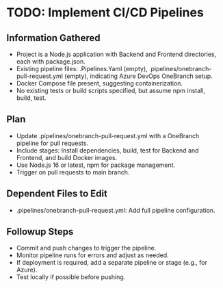 # TODO: Implement CI/CD Pipelines

## Information Gathered
- Project is a Node.js application with Backend and Frontend directories, each with package.json.
- Existing pipeline files: .Pipelines.Yaml (empty), .pipelines/onebranch-pull-request.yml (empty), indicating Azure DevOps OneBranch setup.
- Docker Compose file present, suggesting containerization.
- No existing tests or build scripts specified, but assume npm install, build, test.

## Plan
- Update .pipelines/onebranch-pull-request.yml with a OneBranch pipeline for pull requests.
- Include stages: Install dependencies, build, test for Backend and Frontend, and build Docker images.
- Use Node.js 16 or latest, npm for package management.
- Trigger on pull requests to main branch.

## Dependent Files to Edit
- .pipelines/onebranch-pull-request.yml: Add full pipeline configuration.

## Followup Steps
- Commit and push changes to trigger the pipeline.
- Monitor pipeline runs for errors and adjust as needed.
- If deployment is required, add a separate pipeline or stage (e.g., for Azure).
- Test locally if possible before pushing.
